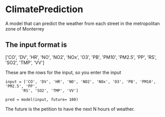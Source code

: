 # ClimatePrediction
A model that can predict the weather from each street in the metropolitan zone of Monterrey


## The input format is

['CO', 'DV', 'HR', 'NO', 'NO2', 'NOx', 'O3', 'PB', 'PM10', 'PM2.5', 'PP',
       'RS', 'SO2', 'TMP', 'VV']
       
These are the rows for the input, so you enter the input
```{python}
input = ['CO', 'DV', 'HR', 'NO', 'NO2', 'NOx', 'O3', 'PB', 'PM10', 'PM2.5', 'PP',
       'RS', 'SO2', 'TMP', 'VV']
       
pred = model(input, future= 100)
```

The future is the petition to have the next N hours of weather.
